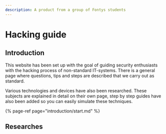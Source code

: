 ```yaml
---
description: A product from a group of Fontys students
---
```


# Hacking guide

## Introduction

This website has been set up with the goal of guiding security enthusiasts with the hacking process of non-standard IT-systems. There is a general page where questions, tips and steps are described that we carry out as standard.

Various technologies and devices have also been researched. These subjects are explained in detail on their own page, step by step guides have also been added so you can easily simulate these techniques.

{% page-ref page="introduction/start.md" %}



## Researches



